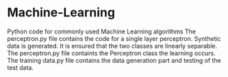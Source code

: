 # Machine-Learning
Python code for commonly used Machine Learning algorithms
The perceptron.py file contains the code for a single layer perceptron. Synthetic data is generated. 
It is ensured that the two classes are linearly separable. The perceptron.py file containts the Perceptron class 
the learning occurs.
The training data.py file contains the data generation part and testing of the test data.

